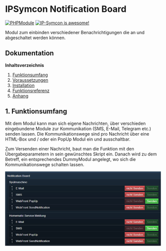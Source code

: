# IPSymcon Notification Board

[![PHPModule](https://img.shields.io/badge/Symcon-PHPModul-red.svg)](https://www.symcon.de/service/dokumentation/entwicklerbereich/sdk-tools/sdk-php/)
[![IP-Symcon is awesome!](https://img.shields.io/badge/IP--Symcon-5.5-blue.svg)](https://www.symcon.de)

Modul zum einbinden verschiedener Benachrichtigungen die an und abgeschaltet werden können.

## Dokumentation

**Inhaltsverzeichnis**

1. [Funktionsumfang](#1-funktionsumfang)  
2. [Voraussetzungen](#2-voraussetzungen)  
3. [Installation](#3-installation)  
4. [Funktionsreferenz](#4-funktionsreferenz)  
5. [Anhang](#5-anhang)  

## 1. Funktionsumfang

Mit dem Modul kann man sich eigene Nachrichten, über verschieden eingebundene Module zur Kommunikation (SMS, E-Mail, Telegram etc.) senden lassen. Die Kommunikationswege sind pro Nachricht über eine HTML-Box und / oder ein PopUp Modul ein und ausschaltbar. 

Zum Versenden einer Nachricht, baut man die Funktion mit den Übergabeparametern in sein gewünschtes Skript ein. Danach wird zu dem Betreff, ein entsprechendes DummyModul angelegt, wo sich die Kommunikationswege schalten lassen.

![Uebersicht](img/Uebersicht_NotifyBoard.png?raw=true)
